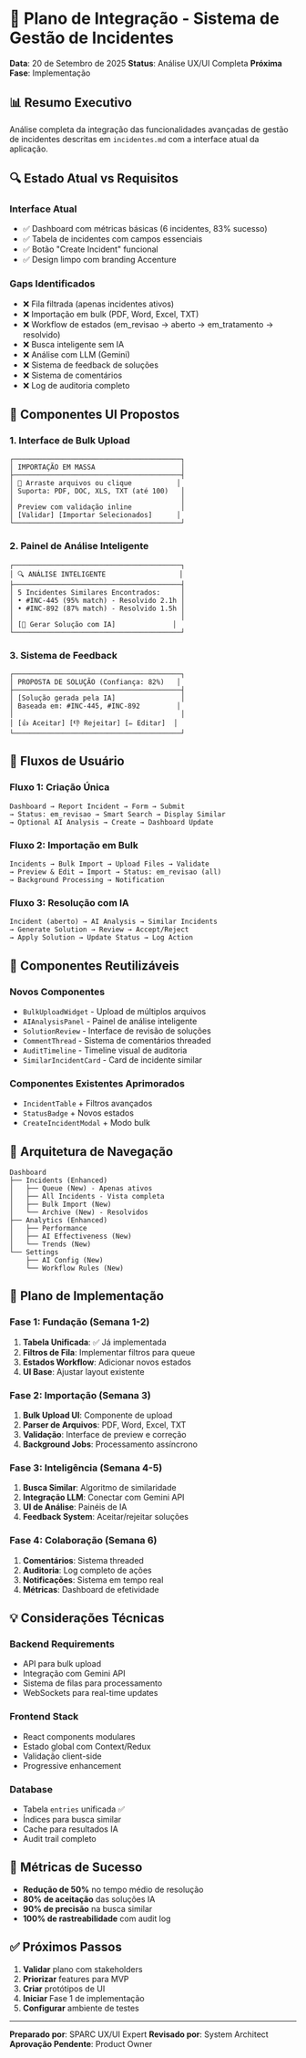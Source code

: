 # 🎯 Plano de Integração - Sistema de Gestão de Incidentes

**Data**: 20 de Setembro de 2025
**Status**: Análise UX/UI Completa
**Próxima Fase**: Implementação

## 📊 Resumo Executivo

Análise completa da integração das funcionalidades avançadas de gestão de incidentes descritas em `incidentes.md` com a interface atual da aplicação.

## 🔍 Estado Atual vs Requisitos

### Interface Atual
- ✅ Dashboard com métricas básicas (6 incidentes, 83% sucesso)
- ✅ Tabela de incidentes com campos essenciais
- ✅ Botão "Create Incident" funcional
- ✅ Design limpo com branding Accenture

### Gaps Identificados
- ❌ Fila filtrada (apenas incidentes ativos)
- ❌ Importação em bulk (PDF, Word, Excel, TXT)
- ❌ Workflow de estados (em_revisao → aberto → em_tratamento → resolvido)
- ❌ Busca inteligente sem IA
- ❌ Análise com LLM (Gemini)
- ❌ Sistema de feedback de soluções
- ❌ Sistema de comentários
- ❌ Log de auditoria completo

## 🎨 Componentes UI Propostos

### 1. **Interface de Bulk Upload**
```
┌─────────────────────────────────────────┐
│ IMPORTAÇÃO EM MASSA                     │
├─────────────────────────────────────────┤
│ 📁 Arraste arquivos ou clique           │
│ Suporta: PDF, DOC, XLS, TXT (até 100)   │
│                                         │
│ Preview com validação inline            │
│ [Validar] [Importar Selecionados]      │
└─────────────────────────────────────────┘
```

### 2. **Painel de Análise Inteligente**
```
┌─────────────────────────────────────────┐
│ 🔍 ANÁLISE INTELIGENTE                  │
├─────────────────────────────────────────┤
│ 5 Incidentes Similares Encontrados:     │
│ • #INC-445 (95% match) - Resolvido 2.1h │
│ • #INC-892 (87% match) - Resolvido 1.5h │
│                                         │
│ [🤖 Gerar Solução com IA]              │
└─────────────────────────────────────────┘
```

### 3. **Sistema de Feedback**
```
┌─────────────────────────────────────────┐
│ PROPOSTA DE SOLUÇÃO (Confiança: 82%)   │
├─────────────────────────────────────────┤
│ [Solução gerada pela IA]                │
│ Baseada em: #INC-445, #INC-892         │
│                                         │
│ [👍 Aceitar] [👎 Rejeitar] [✏️ Editar]  │
└─────────────────────────────────────────┘
```

## 🔄 Fluxos de Usuário

### Fluxo 1: Criação Única
```
Dashboard → Report Incident → Form → Submit
→ Status: em_revisao → Smart Search → Display Similar
→ Optional AI Analysis → Create → Dashboard Update
```

### Fluxo 2: Importação em Bulk
```
Incidents → Bulk Import → Upload Files → Validate
→ Preview & Edit → Import → Status: em_revisao (all)
→ Background Processing → Notification
```

### Fluxo 3: Resolução com IA
```
Incident (aberto) → AI Analysis → Similar Incidents
→ Generate Solution → Review → Accept/Reject
→ Apply Solution → Update Status → Log Action
```

## 🧩 Componentes Reutilizáveis

### Novos Componentes
- `BulkUploadWidget` - Upload de múltiplos arquivos
- `AIAnalysisPanel` - Painel de análise inteligente
- `SolutionReview` - Interface de revisão de soluções
- `CommentThread` - Sistema de comentários threaded
- `AuditTimeline` - Timeline visual de auditoria
- `SimilarIncidentCard` - Card de incidente similar

### Componentes Existentes Aprimorados
- `IncidentTable` + Filtros avançados
- `StatusBadge` + Novos estados
- `CreateIncidentModal` + Modo bulk

## 📐 Arquitetura de Navegação

```
Dashboard
├── Incidents (Enhanced)
│   ├── Queue (New) - Apenas ativos
│   ├── All Incidents - Vista completa
│   ├── Bulk Import (New)
│   └── Archive (New) - Resolvidos
├── Analytics (Enhanced)
│   ├── Performance
│   ├── AI Effectiveness (New)
│   └── Trends (New)
└── Settings
    ├── AI Config (New)
    └── Workflow Rules (New)
```

## 🚀 Plano de Implementação

### Fase 1: Fundação (Semana 1-2)
1. **Tabela Unificada**: ✅ Já implementada
2. **Filtros de Fila**: Implementar filtros para queue
3. **Estados Workflow**: Adicionar novos estados
4. **UI Base**: Ajustar layout existente

### Fase 2: Importação (Semana 3)
1. **Bulk Upload UI**: Componente de upload
2. **Parser de Arquivos**: PDF, Word, Excel, TXT
3. **Validação**: Interface de preview e correção
4. **Background Jobs**: Processamento assíncrono

### Fase 3: Inteligência (Semana 4-5)
1. **Busca Similar**: Algoritmo de similaridade
2. **Integração LLM**: Conectar com Gemini API
3. **UI de Análise**: Painéis de IA
4. **Feedback System**: Aceitar/rejeitar soluções

### Fase 4: Colaboração (Semana 6)
1. **Comentários**: Sistema threaded
2. **Auditoria**: Log completo de ações
3. **Notificações**: Sistema em tempo real
4. **Métricas**: Dashboard de efetividade

## 💡 Considerações Técnicas

### Backend Requirements
- API para bulk upload
- Integração com Gemini API
- Sistema de filas para processamento
- WebSockets para real-time updates

### Frontend Stack
- React components modulares
- Estado global com Context/Redux
- Validação client-side
- Progressive enhancement

### Database
- Tabela `entries` unificada ✅
- Índices para busca similar
- Cache para resultados IA
- Audit trail completo

## 🎯 Métricas de Sucesso

- **Redução de 50%** no tempo médio de resolução
- **80% de aceitação** das soluções IA
- **90% de precisão** na busca similar
- **100% de rastreabilidade** com audit log

## ✅ Próximos Passos

1. **Validar** plano com stakeholders
2. **Priorizar** features para MVP
3. **Criar** protótipos de UI
4. **Iniciar** Fase 1 de implementação
5. **Configurar** ambiente de testes

---

**Preparado por**: SPARC UX/UI Expert
**Revisado por**: System Architect
**Aprovação Pendente**: Product Owner